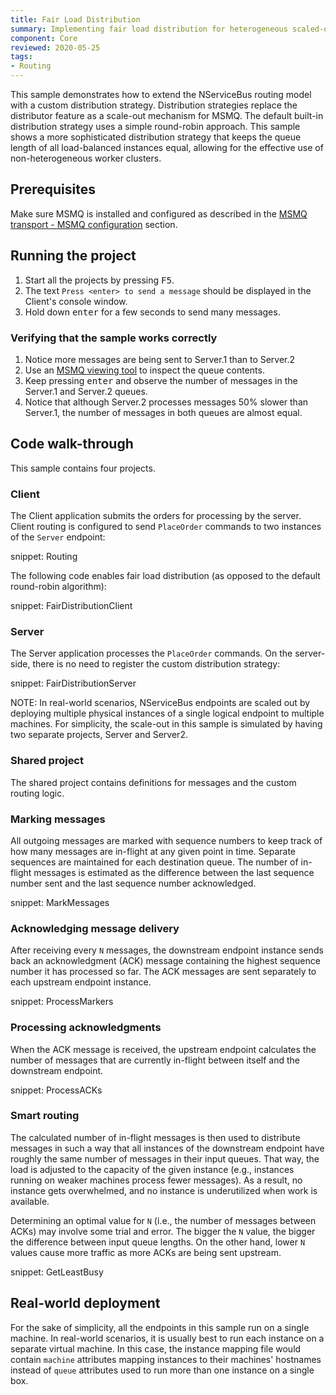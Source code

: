 ```yaml
---
title: Fair Load Distribution
summary: Implementing fair load distribution for heterogeneous scaled-out endpoints
component: Core
reviewed: 2020-05-25
tags:
- Routing
---
```


This sample demonstrates how to extend the NServiceBus routing model with a custom distribution strategy. Distribution strategies replace the distributor feature as a scale-out mechanism for MSMQ. The default built-in distribution strategy uses a simple round-robin approach. This sample shows a more sophisticated distribution strategy that keeps the queue length of all load-balanced instances equal, allowing for the effective use of non-heterogeneous worker clusters.

## Prerequisites

Make sure MSMQ is installed and configured as described in the [MSMQ transport - MSMQ configuration](/transports/msmq/#msmq-configuration) section.

## Running the project

 1. Start all the projects by pressing <kbd>F5</kbd>.
 1. The text `Press <enter> to send a message` should be displayed in the Client's console window.
 1. Hold down <kbd>enter</kbd> for a few seconds to send many messages.

### Verifying that the sample works correctly

 1. Notice more messages are being sent to Server.1 than to Server.2
 1. Use an [MSMQ viewing tool](/transports/msmq/viewing-message-content-in-msmq.md) to inspect the queue contents.
 1. Keep pressing <kbd>enter</kbd> and observe the number of messages in the Server.1 and Server.2 queues.
 1. Notice that although Server.2 processes messages 50% slower than Server.1, the number of messages in both queues are almost equal.

## Code walk-through

This sample contains four projects.

### Client

The Client application submits the orders for processing by the server. Client routing is configured to send `PlaceOrder` commands to two instances of the `Server` endpoint:

snippet: Routing

The following code enables fair load distribution (as opposed to the default round-robin algorithm):

snippet: FairDistributionClient

### Server

The Server application processes the `PlaceOrder` commands. On the server-side, there is no need to register the custom distribution strategy:

snippet: FairDistributionServer

NOTE: In real-world scenarios, NServiceBus endpoints are scaled out by deploying multiple physical instances of a single logical endpoint to multiple machines. For simplicity, the scale-out in this sample is simulated by having two separate projects, Server and Server2.

### Shared project

The shared project contains definitions for messages and the custom routing logic.

### Marking messages

All outgoing messages are marked with sequence numbers to keep track of how many messages are in-flight at any given point in time. Separate sequences are maintained for each destination queue. The number of in-flight messages is estimated as the difference between the last sequence number sent and the last sequence number acknowledged.

snippet: MarkMessages

### Acknowledging message delivery

After receiving every `N` messages, the downstream endpoint instance sends back an acknowledgment (ACK) message containing the highest sequence number it has processed so far. The ACK messages are sent separately to each upstream endpoint instance.

snippet: ProcessMarkers

### Processing acknowledgments

When the ACK message is received, the upstream endpoint calculates the number of messages that are currently in-flight between itself and the downstream endpoint.

snippet: ProcessACKs

### Smart routing

The calculated number of in-flight messages is then used to distribute messages in such a way that all instances of the downstream endpoint have roughly the same number of messages in their input queues. That way, the load is adjusted to the capacity of the given instance (e.g., instances running on weaker machines process fewer messages). As a result, no instance gets overwhelmed, and no instance is underutilized when work is available.

Determining an optimal value for `N` (i.e., the number of messages between ACKs) may involve some trial and error. The bigger the `N` value, the bigger the difference between input queue lengths. On the other hand, lower `N` values cause more traffic as more ACKs are being sent upstream.

snippet: GetLeastBusy

## Real-world deployment

For the sake of simplicity, all the endpoints in this sample run on a single machine. In real-world scenarios, it is usually best to run each instance on a separate virtual machine. In this case, the instance mapping file would contain `machine` attributes mapping instances to their machines' hostnames instead of `queue` attributes used to run more than one instance on a single box.